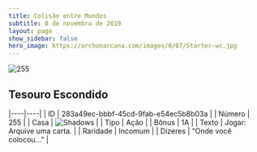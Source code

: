 ```yaml
---
title: Colisão entre Mundos
subtitle: 8 de novembro de 2019
layout: page
show_sidebar: false
hero_image: https://archonarcana.com/images/0/07/Starter-wc.jpg
---
```


![255](https://cdn.keyforgegame.com/media/card_front/pt/452_255_JWQJ7C3VGHFR_pt.png)

## Tesouro Escondido

|----|----|
| ID | 283a49ec-bbbf-45cd-9fab-e54ec5b8b03a |
| Número | 255 |
| Casa | ![Shadows](https://archonarcana.com/images/thumb/e/ee/Shadows.png/22px-Shadows.png "Sombras") |
| Tipo | Ação |
| Bônus | 1A |
| Texto | Jogar: Arquive uma carta. |
| Raridade | Incomum |
| Dizeres | “Onde você colocou…” |
